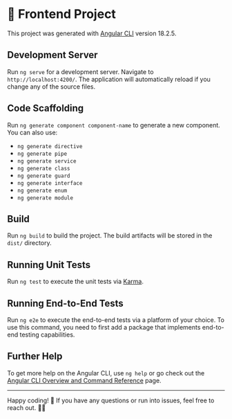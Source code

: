# 🚀 Frontend Project

This project was generated with [Angular CLI](https://github.com/angular/angular-cli) version 18.2.5.

## Development Server

Run `ng serve` for a development server. Navigate to `http://localhost:4200/`. The application will automatically reload if you change any of the source files.

## Code Scaffolding

Run `ng generate component component-name` to generate a new component. You can also use:

- `ng generate directive`
- `ng generate pipe`
- `ng generate service`
- `ng generate class`
- `ng generate guard`
- `ng generate interface`
- `ng generate enum`
- `ng generate module`

## Build

Run `ng build` to build the project. The build artifacts will be stored in the `dist/` directory.

## Running Unit Tests

Run `ng test` to execute the unit tests via [Karma](https://karma-runner.github.io).

## Running End-to-End Tests

Run `ng e2e` to execute the end-to-end tests via a platform of your choice. To use this command, you need to first add a package that implements end-to-end testing capabilities.

## Further Help

To get more help on the Angular CLI, use `ng help` or go check out the [Angular CLI Overview and Command Reference](https://angular.dev/tools/cli) page.

---

Happy coding! 🎉 If you have any questions or run into issues, feel free to reach out. 🚀✨

